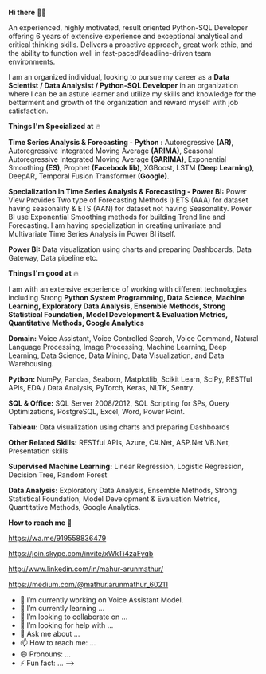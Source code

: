 **Hi there** 👋🏻

An experienced, highly motivated, result oriented Python-SQL Developer offering 6 years of extensive experience and exceptional analytical and critical thinking skills. Delivers a proactive approach, great work ethic, and the ability to function well in fast-paced/deadline-driven team environments.

I am an organized individual, looking to pursue my career as a **Data Scientist / Data Analysist / Python-SQL Developer** in an  organization where I can be an astute learner and utilize my skills and knowledge for the betterment and growth of the organization and reward myself with job satisfaction.

**Things I'm Specialized at** 🔥

**Time Series Analysis & Forecasting - Python :** Autoregressive **(AR)**, Autoregressive Integrated Moving Average **(ARIMA)**, Seasonal Autoregressive Integrated Moving Average **(SARIMA)**, Exponential Smoothing **(ES)**, Prophet **(Facebook lib)**, XGBoost, LSTM **(Deep Learning)**, DeepAR, Temporal Fusion Transformer **(Google)**. 

**Specialization in Time Series Analysis & Forecasting - Power BI:** Power View Provides Two type of Forecasting Methods i) ETS (AAA) for dataset having seasonality & ETS (AAN) for dataset not having Seasonality. Power BI use Exponential Smoothing methods for building Trend line and Forecasting. I am having specialization in creating univariate and Multivariate Time Series Analysis in Power BI itself.

**Power BI:** Data visualization using charts and preparing Dashboards, Data Gateway, Data pipeline etc.


**Things I'm good at** 🔥

I am with an extensive experience of working with different technologies including Strong **Python System Programming, Data Science, Machine Learning, Exploratory Data Analysis, Ensemble Methods, Strong Statistical Foundation, Model Development & Evaluation Metrics, Quantitative Methods, Google Analytics**

**Domain:** Voice Assistant, Voice Controlled Search, Voice Command, Natural Language Processing, Image Processing, Machine Learning, Deep Learning, Data Science, Data Mining, Data Visualization, and Data Warehousing.

**Python:** NumPy, Pandas, Seaborn, Matplotlib, Scikit Learn, SciPy, RESTful APIs, EDA / Data Analysis, PyTorch, Keras, NLTK, Sentry.

**SQL & Office:** SQL Server 2008/2012, SQL Scripting for SPs, Query Optimizations, PostgreSQL, Excel, Word, Power Point.

**Tableau:** Data visualization using charts and preparing Dashboards

**Other Related Skills:** RESTful APIs, Azure, C#.Net, ASP.Net VB.Net, Presentation skills

**Supervised Machine Learning:** Linear Regression, Logistic Regression, Decision Tree, Random Forest

**Data Analysis:** Exploratory Data Analysis, Ensemble Methods, Strong Statistical Foundation, Model Development & Evaluation Metrics, Quantitative Methods, Google Analytics.

**How to reach me** 📱

https://wa.me/919558836479

https://join.skype.com/invite/xWkTi4zaFyqb

http://www.linkedin.com/in/mahur-arunmathur/

https://medium.com/@mathur.arunmathur_60211
         



- 🔭 I’m currently working on Voice Assistant Model.
- 🌱 I’m currently learning ...
- 👯 I’m looking to collaborate on ...
- 🤔 I’m looking for help with ...
- 💬 Ask me about ...
- 📫 How to reach me: ...
- 😄 Pronouns: ...
- ⚡ Fun fact: ...
-->
